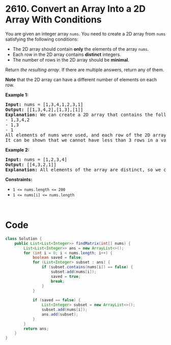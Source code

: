 # 2610. Convert an Array Into a 2D Array With Conditions
<div><p>You are given an integer array <code>nums</code>. You need to create a 2D array from <code>nums</code> satisfying the following conditions:</p>

<ul>
	<li>The 2D array should contain <strong>only</strong> the elements of the array <code>nums</code>.</li>
	<li>Each row in the 2D array contains <strong>distinct</strong> integers.</li>
	<li>The number of rows in the 2D array should be <strong>minimal</strong>.</li>
</ul>

<p>Return <em>the resulting array</em>. If there are multiple answers, return any of them.</p>

<p><strong>Note</strong> that the 2D array can have a different number of elements on each row.</p>

<p><strong>Example 1:</strong></p>

<pre><strong>Input:</strong> nums = [1,3,4,1,2,3,1]
<strong>Output:</strong> [[1,3,4,2],[1,3],[1]]
<strong>Explanation:</strong> We can create a 2D array that contains the following rows:
- 1,3,4,2
- 1,3
- 1
All elements of nums were used, and each row of the 2D array contains distinct integers, so it is a valid answer.
It can be shown that we cannot have less than 3 rows in a valid array.</pre>

<p><strong>Example 2:</strong></p>

<pre><strong>Input:</strong> nums = [1,2,3,4]
<strong>Output:</strong> [[4,3,2,1]]
<strong>Explanation:</strong> All elements of the array are distinct, so we can keep all of them in the first row of the 2D array.
</pre>

<p><strong>Constraints:</strong></p>

<ul>
	<li><code>1 &lt;= nums.length &lt;= 200</code></li>
	<li><code>1 &lt;= nums[i] &lt;= nums.length</code></li>
</ul>
<p>&nbsp;</p>
</div>

# Code

```java
class Solution {
    public List<List<Integer>> findMatrix(int[] nums) {
        List<List<Integer>> ans = new ArrayList<>();
        for (int i = 0; i < nums.length; i++) {
            boolean saved = false;
            for (List<Integer> subset : ans) {
                if (subset.contains(nums[i]) == false) {
                    subset.add(nums[i]);
                    saved = true;
                    break;
                }
            }
            
            if (saved == false) {
                List<Integer> subset = new ArrayList<>();
                subset.add(nums[i]);
                ans.add(subset);
            }
        }
        return ans;
    }
}
```